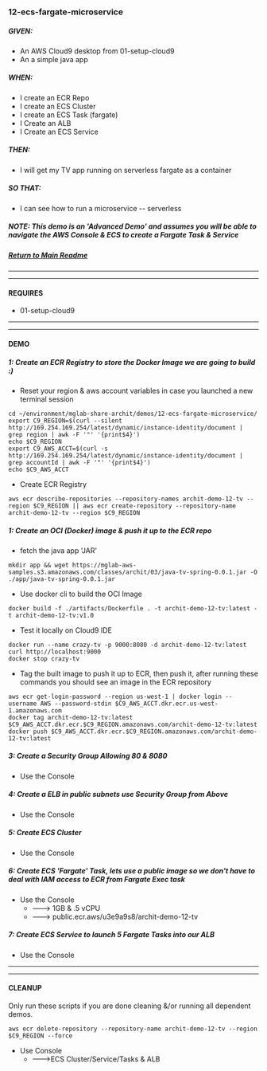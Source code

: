 ### 12-ecs-fargate-microservice
##### GIVEN:
  - An AWS Cloud9 desktop from 01-setup-cloud9
  - An a simple java app

##### WHEN:

  - I create an ECR Repo
  - I create an ECS Cluster
  - I create an ECS Task (fargate)
  - I Create an ALB
  - I Create an ECS Service

##### THEN:
  - I will get my TV app running on serverless fargate as a container

##### SO THAT:
  - I can see how to run a microservice -- serverless

##### NOTE: _This demo is an 'Advanced Demo' and assumes you will be able to navigate the AWS Console & ECS to create a Fargate Task & Service_

##### [Return to Main Readme](https://github.com/virtmerlin/mglab-share-archit#demos)

---------------------------------------------------------------
---------------------------------------------------------------
#### REQUIRES
- 01-setup-cloud9

---------------------------------------------------------------
---------------------------------------------------------------
#### DEMO

##### 1: Create an ECR Registry to store the Docker Image we are going to build :)
- Reset your region & aws account variables in case you launched a new terminal session
```
cd ~/environment/mglab-share-archit/demos/12-ecs-fargate-microservice/
export C9_REGION=$(curl --silent http://169.254.169.254/latest/dynamic/instance-identity/document |  grep region | awk -F '"' '{print$4}')
echo $C9_REGION
export C9_AWS_ACCT=$(curl -s http://169.254.169.254/latest/dynamic/instance-identity/document | grep accountId | awk -F '"' '{print$4}')
echo $C9_AWS_ACCT
```
- Create ECR Registry
```
aws ecr describe-repositories --repository-names archit-demo-12-tv --region $C9_REGION || aws ecr create-repository --repository-name archit-demo-12-tv --region $C9_REGION
```

##### 1: Create an OCI (Docker) image & push it up to the ECR repo
- fetch the java app 'JAR'
```
mkdir app && wget https://mglab-aws-samples.s3.amazonaws.com/classes/archit/03/java-tv-spring-0.0.1.jar -O ./app/java-tv-spring-0.0.1.jar
```
- Use docker cli to build the OCI Image
```
docker build -f ./artifacts/Dockerfile . -t archit-demo-12-tv:latest -t archit-demo-12-tv:v1.0
```
- Test it locally on Cloud9 IDE
```
docker run --name crazy-tv -p 9000:8080 -d archit-demo-12-tv:latest
curl http://localhost:9000
docker stop crazy-tv
```
- Tag the built image to push it up to ECR, then push it, after running these commands you should see an image in the ECR repository
```
aws ecr get-login-password --region us-west-1 | docker login --username AWS --password-stdin $C9_AWS_ACCT.dkr.ecr.us-west-1.amazonaws.com
docker tag archit-demo-12-tv:latest $C9_AWS_ACCT.dkr.ecr.$C9_REGION.amazonaws.com/archit-demo-12-tv:latest
docker push $C9_AWS_ACCT.dkr.ecr.$C9_REGION.amazonaws.com/archit-demo-12-tv:latest
```

##### 3: Create a Security Group Allowing 80 & 8080
- Use the Console

##### 4: Create a ELB in public subnets use Security Group from Above
- Use the Console

##### 5: Create ECS Cluster
- Use the Console

##### 6: Create ECS 'Fargate' Task, lets use a public image so we don't have to deal with IAM access to ECR from Fargate Exec task
- Use the Console
  - ---> 1GB & .5 vCPU
  - ---> public.ecr.aws/u3e9a9s8/archit-demo-12-tv

##### 7: Create ECS Service to launch 5 Fargate Tasks into our ALB
- Use the Console

---------------------------------------------------------------
---------------------------------------------------------------
#### CLEANUP
Only run these scripts if you are done cleaning &/or running all dependent demos.
```
aws ecr delete-repository --repository-name archit-demo-12-tv --region $C9_REGION --force
```
- Use Console
  - --->ECS Cluster/Service/Tasks & ALB
